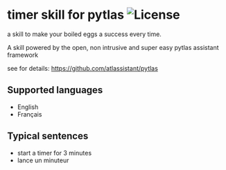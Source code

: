 timer skill for pytlas ![License]( https://img.shields.io/badge/License-GPL%20v3-blue.svg)
===============================

a skill to make your boiled eggs a success every time.

A skill powered by the open, non intrusive and super easy  pytlas assistant framework 

see for details: https://github.com/atlassistant/pytlas

Supported languages
-------------------
- English
- Français

Typical sentences
-----------------
- start a timer for 3 minutes
- lance un minuteur
